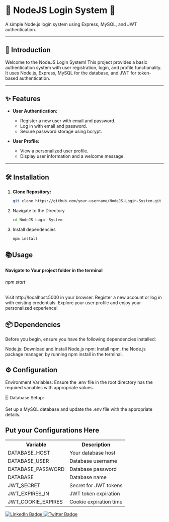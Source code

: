 # 🌟 NodeJS Login System 🌟

A simple Node.js login system using Express, MySQL, and JWT authentication.

---

## 🚀 Introduction

Welcome to the NodeJS Login System! This project provides a basic authentication system with user registration, login, and profile functionality. It uses Node.js, Express, MySQL for the database, and JWT for token-based authentication.

---

## ✨ Features

- **User Authentication:**
  - Register a new user with email and password.
  - Log in with email and password.
  - Secure password storage using bcrypt.

- **User Profile:**
  - View a personalized user profile.
  - Display user information and a welcome message.

---

## 🛠 Installation

1. **Clone Repository:**
   ```bash
   git clone https://github.com/your-username/NodeJS-Login-System.git

2. Navigate to the Directory
   ```bash
   cd NodeJS-Login-System
3. Install dependencies
   ```bash
   npm install
   
## 📚Usage

<h4>Navigate to Your project folder in the terminal</h4>

<h6>npm start</h6>

Visit http://localhost:5000 in your browser.
Register a new account or log in with existing credentials.
Explore your user profile and enjoy your personalized experience!

## 📦 Dependencies
Before you begin, ensure you have the following dependencies installed:

Node.js: Download and Install Node.js
npm: Install npm, the Node.js package manager, by running npm install in the terminal.

## ⚙ Configuration
Environment Variables:
Ensure the .env file in the root directory has the required variables with appropriate values.

🗄️ Database Setup:

Set up a MySQL database and update the .env file with the appropriate details.

## Put your Configurations Here

<table>
  <tr>
    <th>Variable</th>
    <th>Description</th>
  </tr>
  <tr>
    <td>DATABASE_HOST</td>
    <td>Your database host</td>
  </tr>
  <tr>
    <td>DATABASE_USER</td>
    <td>Database username</td>
  </tr>
  <tr>
    <td>DATABASE_PASSWORD</td>
    <td>Database password</td>
  </tr>
  <tr>
    <td>DATABASE</td>
    <td>Database name</td>
  </tr>
  <tr>
    <td>JWT_SECRET</td>
    <td>Secret for JWT tokens</td>
  </tr>
  <tr>
    <td>JWT_EXPIRES_IN</td>
    <td>JWT token expiration</td>
  </tr>
  <tr>
    <td>JWT_COOKIE_EXPIRES</td>
    <td>Cookie expiration time</td>
  </tr>
</table>


<div id="badges">
  <a href="https://www.linkedin.com/in/mejid-netcrawler/">
    <img src="https://img.shields.io/badge/LinkedIn-blue?style=for-the-badge&logo=linkedin&logoColor=white" alt="LinkedIn Badge"/>
  </a>
   
  <a href="https://twitter.com/abdulmejidamk">
    <img src="https://img.shields.io/badge/Twitter-blue?style=for-the-badge&logo=twitter&logoColor=white" alt="Twitter Badge"/>
  </a>
</div>

